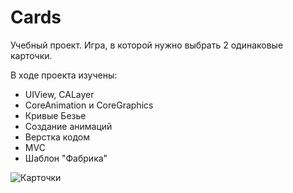 # Cards
Учебный проект. Игра, в которой нужно выбрать 2 одинаковые карточки.

В ходе проекта изучены:
- UIView, CALayer
- CoreAnimation и CoreGraphics
- Кривые Безье
- Создание анимаций
- Верстка кодом
- MVC
- Шаблон "Фабрика"

![Карточки](https://user-images.githubusercontent.com/91836127/155311988-c059bbfa-755d-44f5-8229-da7b0cf8c100.gif)
